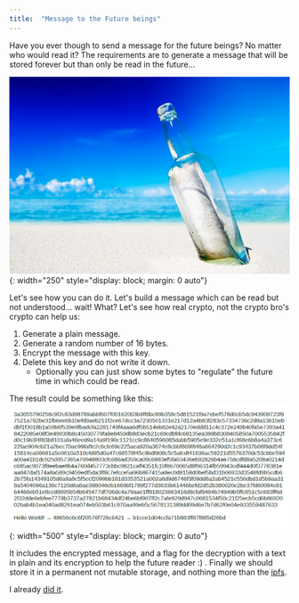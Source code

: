 ```yaml
---
title:  "Message to the Future beings"
---
```


Have you ever though to send a message for the future beings? No matter who would read it? The requirements are to generate a message that will be stored forever but than only be read in the future...

![Message in Bottle](/assets/images/20221225_message-bottle.jpg){: width="250" style="display: block; margin: 0 auto"}

Let's see how you can do it. Let's build a message which can be read but not understood... wait! What? Let's see how real crypto, not the crypto bro's crypto can help us:

1. Generate a plain message.
2. Generate a random number of 16 bytes.
3. Encrypt the message with this key.
4. Delete this key and do not write it down.
    - Optionally you can just show some bytes to "regulate" the future time in which could be read.

The result could be something like this:
![Message Future Beings](/assets/images/20221226_MessageFutureBeings.png){: width="500" style="display: block; margin: 0 auto"}

It includes the encrypted message, and a flag for the decryption with a text in plain and its encryption to help the future reader :) . Finally we should store it in a permanent not mutable storage, and nothing more than the [ipfs](https://ipfs.tech/).

I already [did it](https://ipfs.io/ipfs/QmPgW7xu522Dy91xPg9nH5ZVGwxgd5G55BWwRj5Qbxc28v?filename=LetterForFutureBeings.pdf).